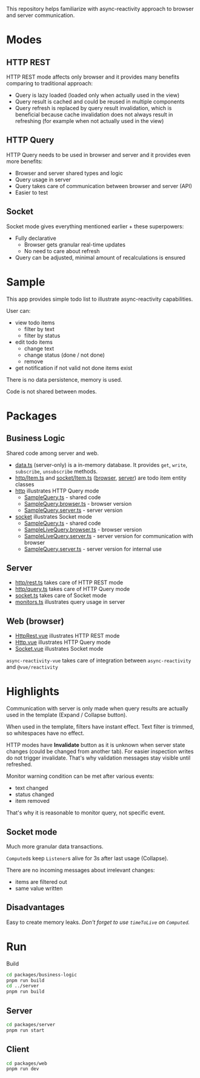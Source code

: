 This repository helps familiarize with async-reactivity approach to browser and server communication.

# Modes

## HTTP REST

HTTP REST mode affects only browser and it provides many benefits comparing to traditional approach:

* Query is lazy loaded (loaded only when actually used in the view)
* Query result is cached and could be reused in multiple components
* Query refresh is replaced by query result invalidation, which is beneficial because cache invalidation does not always result in refreshing (for example when not actually used in the view)

## HTTP Query

HTTP Query needs to be used in browser and server and it provides even more benefits:

* Browser and server shared types and logic
* Query usage in server
* Query takes care of communication between browser and server (API)
* Easier to test

## Socket

Socket mode gives everything mentioned earlier + these superpowers:

* Fully declarative
    * Browser gets granular real-time updates
    * No need to care about refresh
* Query can be adjusted, minimal amount of recalculations is ensured

# Sample

This app provides simple todo list to illustrate async-reactivity capabilities.

User can:

* view todo items
  * filter by text
  * filter by status
* edit todo items
  * change text
  * change status (done / not done)
  * remove
* get notification if not valid not done items exist

There is no data persistence, memory is used.

Code is not shared between modes.

# Packages

## Business Logic

Shared code among server and web.

* [data.ts](packages/business-logic/src/data.ts) (server-only) is a in-memory database. It provides `get`, `write`, `subscribe`, `unsubscribe` methods.
* [http/Item.ts](packages/business-logic/src/http/Item.ts) and [socket/Item.ts](packages/business-logic/src/socket/Item.ts) ([browser](packages/business-logic/src/socket/Item.browser.ts), [server](packages/business-logic/src/socket/Item.server.ts)) are todo item entity classes
* [http](packages/business-logic/src/http) illustrates HTTP Query mode
  * [SampleQuery.ts](packages/business-logic/src/http/SampleQuery.ts) - shared code
  * [SampleQuery.browser.ts](packages/business-logic/src/http/SampleQuery.browser.ts) - browser version
  * [SampleQuery.server.ts](packages/business-logic/src/http/SampleQuery.server.ts) - server version
* [socket](packages/business-logic/src/socket) illustrates Socket mode
  * [SampleQuery.ts](packages/business-logic/src/socket/SampleQuery.ts) - shared code
  * [SampleLiveQuery.browser.ts](packages/business-logic/src/socket/SampleLiveQuery.browser.ts) - browser version
  * [SampleLiveQuery.server.ts](packages/business-logic/src/socket/SampleLiveQuery.server.ts) - server version for communication with browser
  * [SampleQuery.server.ts](packages/business-logic/src/socket/SampleQuery.server.ts) - server version for internal use

## Server

* [http/rest.ts](packages/server/src/http/rest.ts) takes care of HTTP REST mode
* [http/query.ts](packages/server/src/http/query.ts) takes care of HTTP Query mode
* [socket.ts](packages/server/src/socket.ts) takes care of Socket mode
* [monitors.ts](packages/server/src/monitors.ts) illustrates query usage in server

## Web (browser)

* [HttpRest.vue](packages/web/src/HttpRest.vue) illustrates HTTP REST mode
* [Http.vue](packages/web/src/Http.vue) illustrates HTTP Query mode
* [Socket.vue](packages/web/src/Socket.vue) illustrates Socket mode

`async-reactivity-vue` takes care of integration between `async-reactivity` and `@vue/reactivity`

# Highlights

Communication with server is only made when query results are actually used in the template (Expand / Collapse button).

When used in the template, filters have instant effect. Text filter is trimmed, so whitespaces have no effect.

HTTP modes have **Invalidate** button as it is unknown when server state changes (could be changed from another tab). For easier inspection writes do not trigger invalidate. That's why validation messages stay visible until refreshed.

Monitor warning condition can be met after various events:

* text changed
* status changed
* item removed

That's why it is reasonable to monitor query, not specific event.

## Socket mode

Much more granular data transactions.

`Computed`s keep `Listener`s alive for 3s after last usage (Collapse).

There are no incoming messages about irrelevant changes:

* items are filtered out
* same value written

## Disadvantages

Easy to create memory leaks. *Don't forget to use `timeToLive` on `Computed`.*

# Run

Build

```bash
cd packages/business-logic
pnpm run build
cd ../server
pnpm run build
```

## Server

```bash
cd packages/server
pnpm run start
```

## Client
```bash
cd packages/web
pnpm run dev
```
